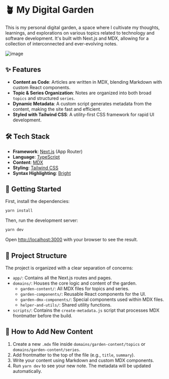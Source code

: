 # 🪴 My Digital Garden

This is my personal digital garden, a space where I cultivate my thoughts, learnings, and explorations on various topics related to technology and software development. It's built with Next.js and MDX, allowing for a collection of interconnected and ever-evolving notes.

![image](https://github.com/mariobrusarosco/digital-garden/assets/12510938/8df86aea-2a1f-4963-9c0d-aa3226be26cb)

## ✨ Features

- **Content as Code**: Articles are written in MDX, blending Markdown with custom React components.
- **Topic & Series Organization**: Notes are organized into both broad `topics` and structured `series`.
- **Dynamic Metadata**: A custom script generates metadata from the content, making the site fast and efficient.
- **Styled with Tailwind CSS**: A utility-first CSS framework for rapid UI development.

## 🛠️ Tech Stack

- **Framework**: [Next.js](https://nextjs.org/) (App Router)
- **Language**: [TypeScript](https://www.typescriptlang.org/)
- **Content**: [MDX](https://mdxjs.com/)
- **Styling**: [Tailwind CSS](https://tailwindcss.com/)
- **Syntax Highlighting**: [Bright](https://bright.codehike.org/)

## 🚀 Getting Started

First, install the dependencies:

```bash
yarn install
```

Then, run the development server:

```bash
yarn dev
```

Open [http://localhost:3000](http://localhost:3000) with your browser to see the result.

## 📁 Project Structure

The project is organized with a clear separation of concerns:

- `app/`: Contains all the Next.js routes and pages.
- `domains/`: Houses the core logic and content of the garden.
  - `garden-content/`: All MDX files for topics and series.
  - `garden-components/`: Reusable React components for the UI.
  - `garden-dmx-components/`: Special components used within MDX files.
  - `helper-and-utils/`: Shared utility functions.
- `scripts/`: Contains the `create-metadata.js` script that processes MDX frontmatter before the build.

## 🌱 How to Add New Content

1.  Create a new `.mdx` file inside `domains/garden-content/topics` or `domains/garden-content/series`.
2.  Add frontmatter to the top of the file (e.g., `title`, `summary`).
3.  Write your content using Markdown and custom MDX components.
4.  Run `yarn dev` to see your new note. The metadata will be updated automatically.
